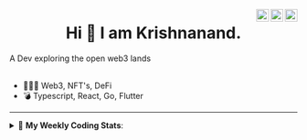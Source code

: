 <a href="https://twitter.com/incrypto32" target="_blank" rel="nofollow"><img align="right" alt="Pratik's Twitter" width="22px" src="https://cdn.jsdelivr.net/npm/simple-icons@v3/icons/twitter.svg" /></a><a href="https://www.linkedin.com/in/incrypto32" target="_blank" rel="nofollow"><img align="right" alt="Pratik's Linkdein" width="22px" src="https://cdn.jsdelivr.net/npm/simple-icons@v3/icons/linkedin.svg" /></a><a href="https://www.instagram.com/incrypto32" target="_blank" rel="nofollow"><img align="right" alt="Insta" width="22px" src="https://cdn.jsdelivr.net/npm/simple-icons@v3/icons/instagram.svg" /></a>

<center><h1> Hi 👋 I am Krishnanand. </h1></center>
A Dev exploring the open web3 lands

 <br /> 
 <br /> 

 
- 👨🏽‍💻  Web3, NFT's, DeFi
- 💣  Typescript, React, Go, Flutter
<!-- - 🌐 Visit my [porfolio website](https://incrypt32.github.io/) for complete background and contact. -->


---


<details> 
 <summary>🤖 <b>My Weekly Coding Stats</b>: </summary>
<br>

<!--START_SECTION:waka-->

```text
TypeScript   2 hrs 4 mins    ███████████████▓░░░░░░░░░   62.34 %
JSON         26 mins         ███▒░░░░░░░░░░░░░░░░░░░░░   13.22 %
Rust         16 mins         ██░░░░░░░░░░░░░░░░░░░░░░░   08.09 %
TOML         15 mins         ██░░░░░░░░░░░░░░░░░░░░░░░   07.59 %
Other        9 mins          █▒░░░░░░░░░░░░░░░░░░░░░░░   04.90 %
```

<!--END_SECTION:waka-->

</details>


